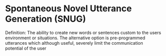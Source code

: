 # Spontaneous Novel Utterance Generation (SNUG)

Definition: The ability to create new words or sentences custom to the users environment or situations. The alternative option is pre-programmed utterances which although useful, severely limit the communication potential of the user